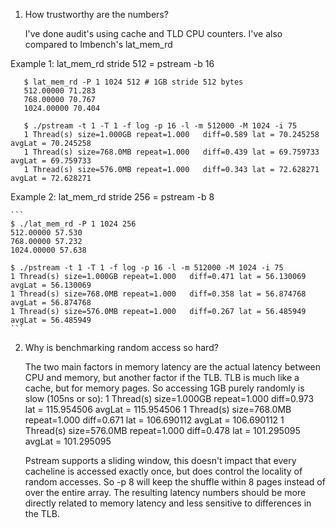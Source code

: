 
1. How trustworthy are the numbers?

	I've done audit's using cache and TLD CPU counters.  I've also compared to lmbench's
   lat_mem_rd

Example 1: lat_mem_rd stride 512 = pstream -b 16
```
   $ lat_mem_rd -P 1 1024 512 # 1GB stride 512 bytes
   512.00000 71.283
   768.00000 70.767
   1024.00000 70.404

   $ ./pstream -t 1 -T 1 -f log -p 16 -l -m 512000 -M 1024 -i 75
   1 Thread(s) size=1.000GB repeat=1.000   diff=0.589 lat = 70.245258 avgLat = 70.245258 
   1 Thread(s) size=768.0MB repeat=1.000   diff=0.439 lat = 69.759733 avgLat = 69.759733
   1 Thread(s) size=576.0MB repeat=1.000   diff=0.343 lat = 72.628271 avgLat = 72.628271
```
Example 2: lat_mem_rd stride 256 = pstream -b 8
	
	```
	$ ./lat_mem_rd -P 1 1024 256
	512.00000 57.530
	768.00000 57.232
	1024.00000 57.638

	$ ./pstream -t 1 -T 1 -f log -p 16 -l -m 512000 -M 1024 -i 75
	1 Thread(s) size=1.000GB repeat=1.000   diff=0.471 lat = 56.130069 avgLat = 56.130069
	1 Thread(s) size=768.0MB repeat=1.000   diff=0.358 lat = 56.874768 avgLat = 56.874768
	1 Thread(s) size=576.0MB repeat=1.000   diff=0.267 lat = 56.485949 avgLat = 56.485949
	```
	
2. Why is benchmarking random access so hard?  

	The two main factors in memory latency are the actual latency between CPU and memory, but another factor if the TLB.  TLB is much like a cache, but for memory pages.  So accessing 1GB purely randomly is slow (105ns or so):
	1 Thread(s) size=1.000GB repeat=1.000   diff=0.973 lat = 115.954506 avgLat = 115.954506
	1 Thread(s) size=768.0MB repeat=1.000   diff=0.671 lat = 106.690112 avgLat = 106.690112
	1 Thread(s) size=576.0MB repeat=1.000   diff=0.478 lat = 101.295095 avgLat = 101.295095

	Pstream supports a sliding window, this doesn't impact that every cacheline is accessed    exactly once, but does control the locality of random accesses.  So -p 8 will keep the shuffle within 8 pages instead of over the entire array.  The resulting latency numbers should be more directly related to memory latency and less sensitive to differences in the TLB.  









